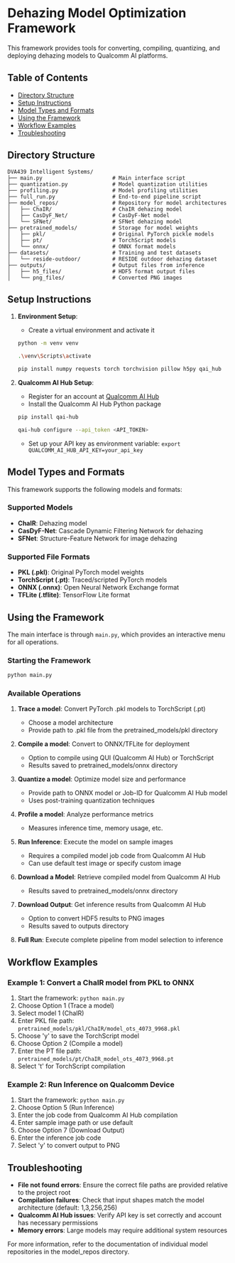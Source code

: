 # Dehazing Model Optimization Framework

This framework provides tools for converting, compiling, quantizing, and deploying dehazing models to Qualcomm AI platforms.

## Table of Contents
- [Directory Structure](#directory-structure)
- [Setup Instructions](#setup-instructions)
- [Model Types and Formats](#model-types-and-formats)
- [Using the Framework](#using-the-framework)
- [Workflow Examples](#workflow-examples)
- [Troubleshooting](#troubleshooting)

## Directory Structure

```
DVA439 Intelligent Systems/
├── main.py                      # Main interface script
├── quantization.py              # Model quantization utilities
├── profiling.py                 # Model profiling utilities
├── full_run.py                  # End-to-end pipeline script
├── model_repos/                 # Repository for model architectures
│   ├── ChaIR/                   # ChaIR dehazing model
│   ├── CasDyF_Net/              # CasDyF-Net model
│   └── SFNet/                   # SFNet dehazing model
├── pretrained_models/           # Storage for model weights
│   ├── pkl/                     # Original PyTorch pickle models
│   ├── pt/                      # TorchScript models
│   └── onnx/                    # ONNX format models
├── datasets/                    # Training and test datasets
│   └── reside-outdoor/          # RESIDE outdoor dehazing dataset
├── outputs/                     # Output files from inference
│   ├── h5_files/                # HDF5 format output files
│   └── png_files/               # Converted PNG images
```

## Setup Instructions

1. **Environment Setup**:
    - Create a virtual environment and activate it
    ```bash
    python -m venv venv 
    ```
    ```bash
    .\venv\Scripts\activate
    ```
   ```bash
   pip install numpy requests torch torchvision pillow h5py qai_hub
   ```

2. **Qualcomm AI Hub Setup**:
   - Register for an account at [Qualcomm AI Hub](https://qai-hub.qualcomm.com/)
   - Install the Qualcomm AI Hub Python package

    ```bash
    pip install qai-hub
    ```
    ```bash
    qai-hub configure --api_token <API_TOKEN>
    ```

   - Set up your API key as environment variable: `export QUALCOMM_AI_HUB_API_KEY=your_api_key`

## Model Types and Formats

This framework supports the following models and formats:

### Supported Models
- **ChaIR**: Dehazing model
- **CasDyF-Net**: Cascade Dynamic Filtering Network for dehazing
- **SFNet**: Structure-Feature Network for image dehazing

### Supported File Formats
- **PKL (.pkl)**: Original PyTorch model weights
- **TorchScript (.pt)**: Traced/scripted PyTorch models
- **ONNX (.onnx)**: Open Neural Network Exchange format
- **TFLite (.tflite)**: TensorFlow Lite format

## Using the Framework

The main interface is through `main.py`, which provides an interactive menu for all operations.

### Starting the Framework

```bash
python main.py
```

### Available Operations

1. **Trace a model**: Convert PyTorch .pkl models to TorchScript (.pt)
   - Choose a model architecture
   - Provide path to .pkl file from the pretrained_models/pkl directory

2. **Compile a model**: Convert to ONNX/TFLite for deployment
   - Option to compile using QUI (Qualcomm AI Hub) or TorchScript
   - Results saved to pretrained_models/onnx directory

3. **Quantize a model**: Optimize model size and performance
   - Provide path to ONNX model or Job-ID for Qualcomm AI Hub model
   - Uses post-training quantization techniques

4. **Profile a model**: Analyze performance metrics
   - Measures inference time, memory usage, etc.

5. **Run Inference**: Execute the model on sample images
   - Requires a compiled model job code from Qualcomm AI Hub
   - Can use default test image or specify custom image

6. **Download a Model**: Retrieve compiled model from Qualcomm AI Hub
   - Results saved to pretrained_models/onnx directory

7. **Download Output**: Get inference results from Qualcomm AI Hub
   - Option to convert HDF5 results to PNG images
   - Results saved to outputs directory

8. **Full Run**: Execute complete pipeline from model selection to inference

## Workflow Examples

### Example 1: Convert a ChaIR model from PKL to ONNX

1. Start the framework: `python main.py`
2. Choose Option 1 (Trace a model)
3. Select model 1 (ChaIR)
4. Enter PKL file path: `pretrained_models/pkl/ChaIR/model_ots_4073_9968.pkl`
5. Choose 'y' to save the TorchScript model
6. Choose Option 2 (Compile a model)
7. Enter the PT file path: `pretrained_models/pt/ChaIR_model_ots_4073_9968.pt`
8. Select 't' for TorchScript compilation

### Example 2: Run Inference on Qualcomm Device

1. Start the framework: `python main.py`
2. Choose Option 5 (Run Inference)
3. Enter the job code from Qualcomm AI Hub compilation
4. Enter sample image path or use default
5. Choose Option 7 (Download Output)
6. Enter the inference job code
7. Select 'y' to convert output to PNG

## Troubleshooting

- **File not found errors**: Ensure the correct file paths are provided relative to the project root
- **Compilation failures**: Check that input shapes match the model architecture (default: 1,3,256,256)
- **Qualcomm AI Hub issues**: Verify API key is set correctly and account has necessary permissions
- **Memory errors**: Large models may require additional system resources

For more information, refer to the documentation of individual model repositories in the model_repos directory.